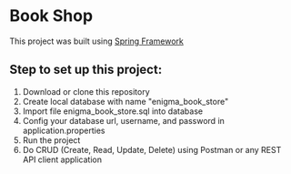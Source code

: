 # Book Shop

This project was built using [Spring Framework](https://spring.io/)

## Step to set up this project:
1. Download or clone this repository
2. Create local database with name "enigma_book_store"
3. Import file enigma_book_store.sql into database
4. Config your database url, username, and password in application.properties
5. Run the project
6. Do CRUD (Create, Read, Update, Delete) using Postman or any REST API client application